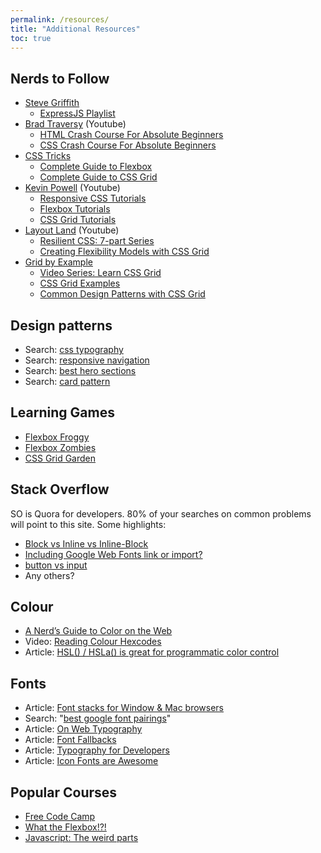 ```yaml
---
permalink: /resources/
title: "Additional Resources"
toc: true
---
```

## Nerds to Follow
- [Steve Griffith](https://www.youtube.com/channel/UCTBGXCJHORQjivtgtMsmkAQ)
  - [ExpressJS Playlist](https://www.youtube.com/playlist?list=PLyuRouwmQCjne87u8XUdOM5oCl7vI2vVL)
- [Brad Traversy](https://www.youtube.com/channel/UC29ju8bIPH5as8OGnQzwJyA) (Youtube)
  - [HTML Crash Course For Absolute Beginners](https://www.youtube.com/watch?v=UB1O30fR-EE)
  - [CSS Crash Course For Absolute Beginners](https://www.youtube.com/watch?v=yfoY53QXEnI)
- [CSS Tricks](https://css-tricks.com/)
  - [Complete Guide to Flexbox](https://css-tricks.com/snippets/css/a-guide-to-flexbox/)
  - [Complete Guide to CSS Grid](https://css-tricks.com/snippets/css/complete-guide-grid/)
- [Kevin Powell](https://www.youtube.com/channel/UCJZv4d5rbIKd4QHMPkcABCw) (Youtube)
  - [Responsive CSS Tutorials](https://www.youtube.com/playlist?list=PL4-IK0AVhVjODqX-gN6KH68Tt_zrYiTwA)
  - [Flexbox Tutorials](https://www.youtube.com/playlist?list=PL4-IK0AVhVjMSb9c06AjRlTpvxL3otpUd)
  - [CSS Grid Tutorials](https://www.youtube.com/playlist?list=PL4-IK0AVhVjPv5tfS82UF_iQgFp4Bl998)
- [Layout Land](https://www.youtube.com/channel/UC7TizprGknbDalbHplROtag) (Youtube)
  - [Resilient CSS: 7-part Series](https://www.youtube.com/playlist?list=PLbSquHt1VCf1kpv9WRGMCA9_Nn4vCLZ9Y)
  - [Creating Flexibility Models with CSS Grid](https://www.youtube.com/playlist?list=PLbSquHt1VCf3rmXD2BymC_ZOGDEIu0OWP)
- [Grid by Example](https://gridbyexample.com/)
  - [Video Series: Learn CSS Grid](https://gridbyexample.com/video/)
  - [CSS Grid Examples](https://gridbyexample.com/examples/)
  - [Common Design Patterns with CSS Grid](https://gridbyexample.com/patterns/)

## Design patterns
- Search: [css typography](https://www.google.com/search?q=css+typography)
- Search: [responsive navigation](https://www.google.com/search?q=responsive+navigation)
- Search: [best hero sections](https://www.google.com/search?q=hero+sections)
- Search: [card pattern](https://www.google.com/search?q=ux+card+pattern)

## Learning Games
- [Flexbox Froggy](https://flexboxfroggy.com/)
- [Flexbox Zombies](https://geddski.teachable.com/p/flexbox-zombies)
- [CSS Grid Garden](https://cssgridgarden.com/)

## Stack Overflow
SO is Quora for developers. 80% of your searches on common problems will point to this site. Some highlights:
- [Block vs Inline vs Inline-Block](https://stackoverflow.com/questions/9189810/css-display-inline-vs-inline-block)
- [Including Google Web Fonts link or import?](https://stackoverflow.com/questions/12316501/including-google-web-fonts-link-or-import)
- [button vs input](https://stackoverflow.com/questions/37736056/button-type-button-vs-submit)
- Any others?

## Colour
- [A Nerd’s Guide to Color on the Web](https://css-tricks.com/nerds-guide-color-web/)
- Video: [Reading Colour Hexcodes](https://www.youtube.com/watch?v=eqZqx6lRPe0)
- Article: [HSL() / HSLa() is great for programmatic color control](https://css-tricks.com/hsl-hsla-is-great-for-programmatic-color-control/)

## Fonts
- Article: [Font stacks for Window & Mac browsers](https://coderwall.com/p/57imrw/common-fonts-for-windows-mac)
- Search: "[best google font pairings](https://www.google.com/search?q=best+google+font+pairings)"
- Article: [On Web Typography](https://alistapart.com/article/on-web-typography/)
- Article: [Font Fallbacks](https://css-tricks.com/css-basics-fallback-font-stacks-robust-web-typography/)
- Article: [Typography for Developers](https://css-tricks.com/typography-for-developers/)
- Article: [Icon Fonts are Awesome](https://css-tricks.com/examples/IconFont/)

## Popular Courses
- [Free Code Camp](https://www.freecodecamp.org/)
- [What the Flexbox!?!](https://flexbox.io/)
- [Javascript: The weird parts](https://www.youtube.com/watch?v=Bv_5Zv5c-Ts)
